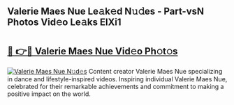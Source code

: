## Valerie Maes Nue Le𝚊k𝚎d N𝚞𝚍es - Part-vsN Photos Vid𝚎o Le𝚊ks ElXi1

# <h2><a href="http://fb97i5.evod.top/?m=Valerie+Maes+Nue">🔗 👉🔴 Valerie Maes Nue Vid𝚎o Ph𝚘t𝚘s</a></h2>

[![Valerie Maes Nue N𝚞d𝚎s](https://i.imgur.com/8V9OHl7.gif)](http://fb97i5.evod.top/?m=Valerie+Maes+Nue)
Content creator Valerie Maes Nue specializing in dance and lifestyle-inspired videos. Inspiring individual Valerie Maes Nue, celebrated for their remarkable achievements and commitment to making a positive impact on the world. 

